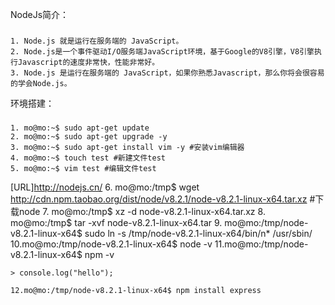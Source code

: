 NodeJs简介：
###	
	1. Node.js 就是运行在服务端的 JavaScript。
	2. Node.js是一个事件驱动I/O服务端JavaScript环境，基于Google的V8引擎，V8引擎执行Javascript的速度非常快，性能非常好。
	3. Node.js 是运行在服务端的 JavaScript，如果你熟悉Javascript，那么你将会很容易的学会Node.js。

环境搭建：
###
	1. mo@mo:~$ sudo apt-get update
	2. mo@mo:~$ sudo apt-get upgrade -y
	3. mo@mo:~$ sudo apt-get install vim -y #安装vim编辑器
	4. mo@mo:~$ touch test #新建文件test
	5. mo@mo:~$ vim test #编辑文件test

[URL]http://nodejs.cn/
	6. mo@mo:/tmp$ wget http://cdn.npm.taobao.org/dist/node/v8.2.1/node-v8.2.1-linux-x64.tar.xz #下载node
	7. mo@mo:/tmp$ xz -d node-v8.2.1-linux-x64.tar.xz
	8. mo@mo:/tmp$ tar -xvf node-v8.2.1-linux-x64.tar
	9. mo@mo:/tmp/node-v8.2.1-linux-x64$ sudo ln -s /tmp/node-v8.2.1-linux-x64/bin/n* /usr/sbin/
	10.mo@mo:/tmp/node-v8.2.1-linux-x64$ node -v
	11.mo@mo:/tmp/node-v8.2.1-linux-x64$ npm -v
	
	> console.log("hello");
	
	12.mo@mo:/tmp/node-v8.2.1-linux-x64$ npm install express
	
	



